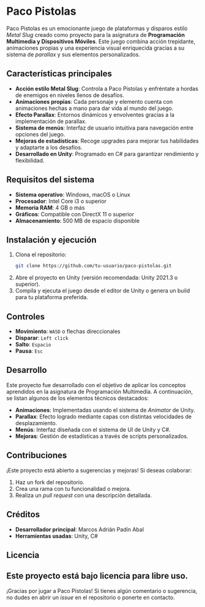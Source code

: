 # Paco Pistolas

Paco Pistolas es un emocionante juego de plataformas y disparos estilo *Metal Slug* creado como proyecto para la asignatura de **Programación Multimedia y Dispositivos Móviles**.
Este juego combina acción trepidante, animaciones propias y una experiencia visual enriquecida gracias a su sistema de *parallax* y sus elementos personalizados.

## Características principales

- **Acción estilo Metal Slug**: Controla a Paco Pistolas y enfréntate a hordas de enemigos en niveles llenos de desafíos.
- **Animaciones propias**: Cada personaje y elemento cuenta con animaciones hechas a mano para dar vida al mundo del juego.
- **Efecto Parallax**: Entornos dinámicos y envolventes gracias a la implementación de parallax.
- **Sistema de menús**: Interfaz de usuario intuitiva para navegación entre opciones del juego.
- **Mejoras de estadísticas**: Recoge upgrades para mejorar tus habilidades y adaptarte a los desafíos.
- **Desarrollado en Unity**: Programado en C# para garantizar rendimiento y flexibilidad.

## Requisitos del sistema

- **Sistema operativo**: Windows, macOS o Linux
- **Procesador**: Intel Core i3 o superior
- **Memoria RAM**: 4 GB o más
- **Gráficos**: Compatible con DirectX 11 o superior
- **Almacenamiento**: 500 MB de espacio disponible

## Instalación y ejecución

1. Clona el repositorio:
   ```bash
   git clone https://github.com/tu-usuario/paco-pistolas.git
   ```
2. Abre el proyecto en Unity (versión recomendada: Unity 2021.3 o superior).
3. Compila y ejecuta el juego desde el editor de Unity o genera un build para tu plataforma preferida.

## Controles

- **Movimiento**: `WASD` o flechas direccionales
- **Disparar**: `Left click`
- **Salto**: `Espacio`
- **Pausa**: `Esc`

## Desarrollo

Este proyecto fue desarrollado con el objetivo de aplicar los conceptos aprendidos en la asignatura de Programación Multimedia. A continuación, se listan algunos de los elementos técnicos destacados:

- **Animaciones**: Implementadas usando el sistema de *Animator* de Unity.
- **Parallax**: Efecto logrado mediante capas con distintas velocidades de desplazamiento.
- **Menús**: Interfaz diseñada con el sistema de UI de Unity y C#.
- **Mejoras**: Gestión de estadísticas a través de scripts personalizados.

## Contribuciones

¡Este proyecto está abierto a sugerencias y mejoras! Si deseas colaborar:

1. Haz un fork del repositorio.
2. Crea una rama con tu funcionalidad o mejora.
3. Realiza un *pull request* con una descripción detallada.

## Créditos

- **Desarrollador principal**: Marcos Adrián Padín Abal
- **Herramientas usadas**: Unity, C#

## Licencia

Este proyecto está bajo licencia para libre uso.
---

¡Gracias por jugar a Paco Pistolas! Si tienes algún comentario o sugerencia, no dudes en abrir un *issue* en el repositorio o ponerte en contacto.
